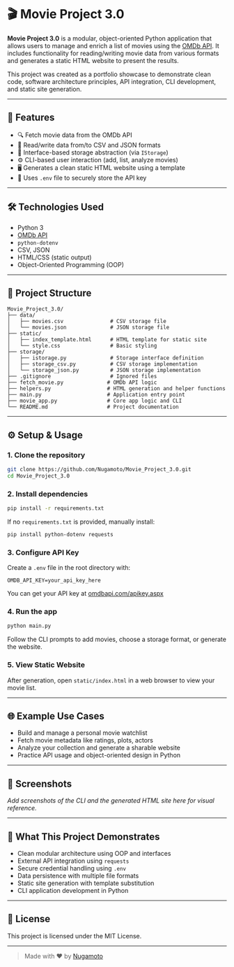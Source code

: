 # 🎬 Movie Project 3.0

**Movie Project 3.0** is a modular, object-oriented Python application that allows users to manage and enrich a list of movies using the [OMDb API](https://www.omdbapi.com/). It includes functionality for reading/writing movie data from various formats and generates a static HTML website to present the results.

This project was created as a portfolio showcase to demonstrate clean code, software architecture principles, API integration, CLI development, and static site generation.

---

## 🚀 Features

- 🔍 Fetch movie data from the OMDb API
- 💾 Read/write data from/to CSV and JSON formats
- 🧩 Interface-based storage abstraction (via `IStorage`)
- ⚙️ CLI-based user interaction (add, list, analyze movies)
- 🖥️ Generates a clean static HTML website using a template
- 🔐 Uses `.env` file to securely store the API key

---

## 🛠️ Technologies Used

- Python 3
- [OMDb API](https://www.omdbapi.com/)
- `python-dotenv`
- CSV, JSON
- HTML/CSS (static output)
- Object-Oriented Programming (OOP)

---

## 📁 Project Structure

```
Movie_Project_3.0/
├── data/
│   ├── movies.csv               # CSV storage file
│   └── movies.json              # JSON storage file
├── static/
│   ├── index_template.html      # HTML template for static site
│   └── style.css                # Basic styling
├── storage/
│   ├── istorage.py              # Storage interface definition
│   ├── storage_csv.py           # CSV storage implementation
│   └── storage_json.py          # JSON storage implementation
├── .gitignore                   # Ignored files
├── fetch_movie.py              # OMDb API logic
├── helpers.py                  # HTML generation and helper functions
├── main.py                     # Application entry point
├── movie_app.py                # Core app logic and CLI
└── README.md                   # Project documentation
```

---

## ⚙️ Setup & Usage

### 1. Clone the repository

```bash
git clone https://github.com/Nugamoto/Movie_Project_3.0.git
cd Movie_Project_3.0
```

### 2. Install dependencies

```bash
pip install -r requirements.txt
```

If no `requirements.txt` is provided, manually install:

```bash
pip install python-dotenv requests
```

### 3. Configure API Key

Create a `.env` file in the root directory with:

```env
OMDB_API_KEY=your_api_key_here
```

You can get your API key at [omdbapi.com/apikey.aspx](https://www.omdbapi.com/apikey.aspx)

### 4. Run the app

```bash
python main.py
```

Follow the CLI prompts to add movies, choose a storage format, or generate the website.

### 5. View Static Website

After generation, open `static/index.html` in a web browser to view your movie list.

---

## 🌐 Example Use Cases

- Build and manage a personal movie watchlist
- Fetch movie metadata like ratings, plots, actors
- Analyze your collection and generate a sharable website
- Practice API usage and object-oriented design in Python

---

## 📸 Screenshots

*Add screenshots of the CLI and the generated HTML site here for visual reference.*

---

## 🧠 What This Project Demonstrates

- Clean modular architecture using OOP and interfaces
- External API integration using `requests`
- Secure credential handling using `.env`
- Data persistence with multiple file formats
- Static site generation with template substitution
- CLI application development in Python

---

## 📝 License

This project is licensed under the MIT License.

---

> Made with ❤️ by [Nugamoto](https://github.com/Nugamoto)
